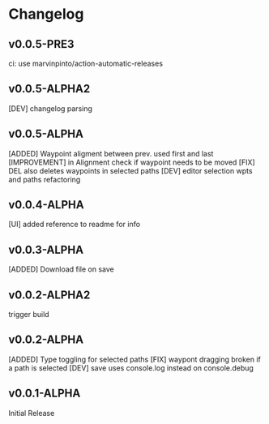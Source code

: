 # Changelog

## v0.0.5-PRE3
ci: use marvinpinto/action-automatic-releases

## v0.0.5-ALPHA2
[DEV] changelog parsing

## v0.0.5-ALPHA
[ADDED] Waypoint aligment between prev. used first and last
[IMPROVEMENT] in Alignment check if waypoint needs to be moved
[FIX] DEL also deletes waypoints in selected paths
[DEV] editor selection wpts and paths refactoring

## v0.0.4-ALPHA
[UI] added reference to readme for info

## v0.0.3-ALPHA
[ADDED] Download file on save

## v0.0.2-ALPHA2

trigger build

## v0.0.2-ALPHA

[ADDED] Type toggling for selected paths
[FIX] waypont dragging broken if a path is selected
[DEV] save uses console.log instead on console.debug

## v0.0.1-ALPHA

Initial Release
